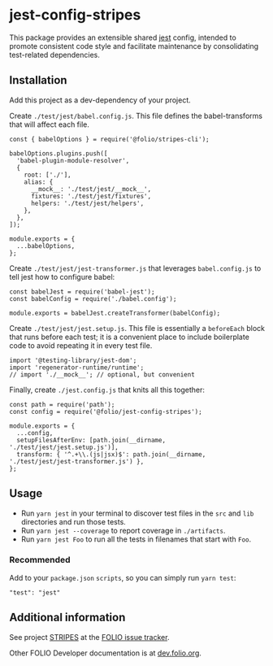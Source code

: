 # jest-config-stripes

This package provides an extensible shared [jest](https://github.com/facebook/jest) config, intended to promote consistent code style and facilitate maintenance by consolidating test-related dependencies.

## Installation
Add this project as a dev-dependency of your project.

Create `./test/jest/babel.config.js`. This file defines the babel-transforms that will affect each file.
```
const { babelOptions } = require('@folio/stripes-cli');

babelOptions.plugins.push([
  'babel-plugin-module-resolver',
  {
    root: ['./'],
    alias: {
      __mock__: './test/jest/__mock__',
      fixtures: './test/jest/fixtures',
      helpers: './test/jest/helpers',
    },
  },
]);

module.exports = {
  ...babelOptions,
};
```
Create `./test/jest/jest-transformer.js` that leverages `babel.config.js` to tell jest how to configure babel:
```
const babelJest = require('babel-jest');
const babelConfig = require('./babel.config');

module.exports = babelJest.createTransformer(babelConfig);
```
Create `./test/jest/jest.setup.js`. This file is essentially a `beforeEach` block that runs before each test; it is a convenient place to include boilerplate code to avoid repeating it in every test file.
```
import '@testing-library/jest-dom';
import 'regenerator-runtime/runtime';
// import './__mock__'; // optional, but convenient
```
Finally, create `./jest.config.js` that knits all this together:
```
const path = require('path');
const config = require('@folio/jest-config-stripes');

module.exports = {
  ...config,
  setupFilesAfterEnv: [path.join(__dirname, './test/jest/jest.setup.js')],
  transform: { '^.+\\.(js|jsx)$': path.join(__dirname, './test/jest/jest-transformer.js') },
};
```

## Usage
* Run `yarn jest` in your terminal to discover test files in the `src` and `lib` directories and run those tests.
* Run `yarn jest --coverage` to report coverage in `./artifacts`.
* Run `yarn jest Foo` to run all the tests in filenames that start with `Foo`.

### Recommended
Add to your `package.json` `scripts`, so you can simply run `yarn test`:
```
"test": "jest"
```

## Additional information

See project [STRIPES](https://issues.folio.org/projects/STRIPES) at the [FOLIO issue tracker](http://dev.folio.org/community/guide-issues).

Other FOLIO Developer documentation is at [dev.folio.org](http://dev.folio.org/).
